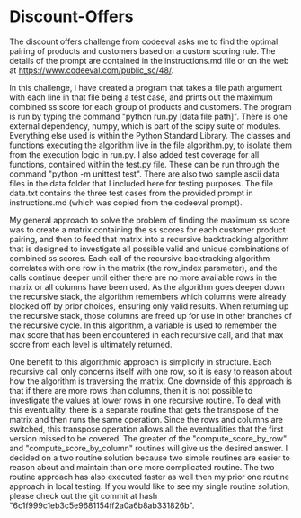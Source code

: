 # Discount-Offers
The discount offers challenge from codeeval asks me to find the optimal pairing of products and customers based on a custom scoring rule. The details of the prompt are contained in the instructions.md file or on the web at https://www.codeeval.com/public_sc/48/.

In this challenge, I have created a program that takes a file path argument with each line in that file being a test case, and prints out the maximum combined ss score for each group of products and customers.  The program is run by typing the command "python run.py [data file path]".  There is one external dependency, numpy, which is part of the scipy suite of modules.  Everything else used is within the Python Standard Library.  The classes and functions executing the algorithm live in the file algorithm.py, to isolate them from the execution logic in run.py. I also added test coverage for all functions, contained within the test.py file.  These can be run through the command "python -m unittest test".  There are also two sample ascii data files in the data folder that I included here for testing purposes.  The file data.txt contains the three test cases from the provided prompt in instructions.md (which was copied from the codeeval prompt).

My general approach to solve the problem of finding the maximum ss score was to create a matrix containing the ss scores for each customer product pairing, and then to feed that matrix into a recursive backtracking algorithm that is designed to investigate all possible valid and unique combinations of combined ss scores.  Each call of the recursive backtracking algorithm correlates with one row in the matrix (the row_index parameter), and the calls continue deeper until either there are no more available rows in the matrix or all columns have been used.  As the algorithm goes deeper down the recursive stack, the algorithm remembers which columns were already blocked off by prior choices, ensuring only valid results.  When returning up the recursive stack, those columns are freed up for use in other branches of the recursive cycle.  In this algorithm, a variable is used to remember the max score that has been encountered in each recursive call, and that max score from each level is ultimately returned.

One benefit to this algorithmic approach is simplicity in structure.  Each recursive call only concerns itself with one row, so it is easy to reason about how the algorithm is traversing the matrix.  One downside of this approach is that if there are more rows than columns, then it is not possible to investigate the values at lower rows in one recursive routine.  To deal with this eventuality, there is a separate routine that gets the transpose of the matrix and then runs the same operation.  Since the rows and columns are switched, this transpose operation allows all the eventualities that the first version missed to be covered.  The greater of the "compute_score_by_row" and "compute_score_by_column" routines will give us the desired answer.  I decided on a two routine solution because two simple routines are easier to reason about and maintain than one more complicated routine. The two routine approach has also executed faster as well then my prior one routine approach in local testing.  If you would like to see my single routine solution, please check out the git commit at hash "6c1f999c1eb3c5e9681154ff2a0a6b8ab331826b".
